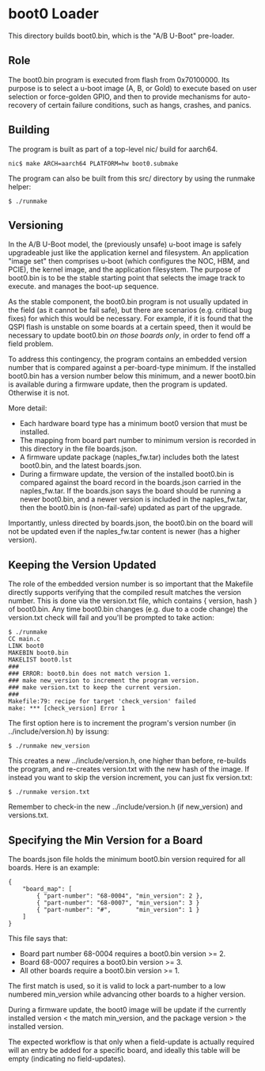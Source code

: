 # boot0 Loader

This directory builds boot0.bin, which is the "A/B U-Boot" pre-loader.

## Role
The boot0.bin program is executed from flash from 0x70100000.  Its purpose
is to select a u-boot image (A, B, or Gold) to execute based on user
selection or force-golden GPIO, and then to provide mechanisms for
auto-recovery of certain failure conditions, such as hangs, crashes,
and panics.

## Building
The program is built as part of a top-level nic/ build for aarch64.
```
nic$ make ARCH=aarch64 PLATFORM=hw boot0.submake
```
The program can also be built from this src/ directory by using the
runmake helper:
```
$ ./runmake
```
## Versioning
In the A/B U-Boot model, the (previously unsafe) u-boot image is
safely upgradeable just like the application kernel and filesystem.
An application "image set" then comprises u-boot (which configures the
NOC, HBM, and PCIE), the kernel image, and the application filesystem.
The purpose of boot0.bin is to be the stable starting point that selects
the image track to execute. and manages the boot-up sequence.

As the stable component, the boot0.bin program is not usually updated
in the field (as it cannot be fail safe), but there are scenarios
(e.g. critical bug fixes) for which this would be necessary.  For example,
if it is found that the QSPI flash is unstable on some boards at a certain
speed, then it would be necessary to update boot0.bin *on those boards
only*, in order to fend off a field problem.

To address this contingency, the program contains an embedded version
number that is compared against a per-board-type minimum.  If the
installed boot0.bin has a version number below this minimum, and a
newer boot0.bin is available during a firmware update, then the program
is updated.  Otherwise it is not.

More detail:
* Each hardware board type has a minimum boot0 version that must be installed.
* The mapping from board part number to minimum version is recorded in this directory in the file boards.json.
* A firmware update package (naples_fw.tar) includes both the latest boot0.bin, and the latest boards.json.
* During a firmware update, the version of the installed boot0.bin is compared against the board record in the boards.json carried in the naples_fw.tar.  If the boards.json says the board should be running a newer boot0.bin, and a newer version is included in the naples_fw.tar, then the boot0.bin is (non-fail-safe) updated as part of the upgrade.

Importantly, unless directed by boards.json, the boot0.bin on the board
will not be updated even if the naples_fw.tar content is newer (has a
higher version).

## Keeping the Version Updated
The role of the embedded version number is so important that the
Makefile directly supports verifying that the compiled result matches the
version number.  This is done via the version.txt file, which contains {
version, hash } of boot0.bin.  Any time boot0.bin changes (e.g. due to
a code change) the version.txt check will fail and you'll be prompted
to take action:

```
$ ./runmake 
CC main.c
LINK boot0
MAKEBIN boot0.bin
MAKELIST boot0.lst
###
### ERROR: boot0.bin does not match version 1.
### make new_version to increment the program version.
### make version.txt to keep the current version.
###
Makefile:79: recipe for target 'check_version' failed
make: *** [check_version] Error 1
```
The first option here is to increment the program's version number (in ../include/version.h) by issung:
```
$ ./runmake new_version

```
This creates a new ../include/version.h, one higher than before, re-builds
the program, and re-creates version.txt with the new hash of the image.
If instead you want to skip the version increment, you can just fix version.txt:
```
$ ./runmake version.txt
```
Remember to check-in the new ../include/version.h (if new_version)
and versions.txt.

## Specifying the Min Version for a Board
The boards.json file holds the minimum boot0.bin version required for
all boards.  Here is an example:
```
{
    "board_map": [
        { "part-number": "68-0004", "min_version": 2 },
        { "part-number": "68-0007", "min_version": 3 }
        { "part-number": "#",       "min_version": 1 }
    ]
}
```
This file says that:
* Board part number 68-0004 requires a boot0.bin version >= 2.
* Board 68-0007 requires a boot0.bin version >= 3.
* All other boards require a boot0.bin version >= 1.

The first match is used, so it is valid to lock a part-number to
a low numbered min_version while advancing other boards to a higher version.

During a firmware update, the boot0 image will be update if
the currently installed version < the match min_version, and the
package version > the installed version.

The expected workflow is that only when a field-update is actually
required will an entry be added for a specific board, and ideally this
table will be empty (indicating no field-updates).
